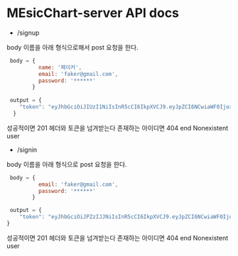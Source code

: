 # MEsicChart-server API docs

- /signup

body 이름을 아래 형식으로해서 post 요청을 한다.

``` js
 body = {
          name: '페이커',
          email: 'faker@gmail.com',
          password: '******'
        }          
 
 output = {
    "token": "eyJhbGciOiJIUzI1NiIsInR5cCI6IkpXVCJ9.eyJpZCI6NCwiaWF0IjoxNTkwMDQ2NTI0LCJleHAiOjE1OTAxMzI5MjR9.8aCK7F4j16IrwzrPZ0tt5_RPpW1FgL6pD6_rqY373pg"
  }

```
성공적이면 201 헤더와 토큰을 넘겨받는다 
존재하는 아이디면 404 end Nonexistent user

- /signin

body 이름을 아래 형식으로 post 요청을 한다.

``` js
 body = {
          email: 'faker@gmail.com',
          password: '******'
        }     

 output = {
    "token": "eyJhbGciOiJPZzIJJNiIsInR5cCI6IkpXVCJ9.eyJpZCI6NCwiaWF0IjoxNTkHJJMDQ2NTI0LCJleHAiOjE1OTAxMzI5MjR9.8aCK7F4j16IrwzrPZ0tt5_OFpW1FgL6pD6_rqY373pg"
}

```

성공적이면 201 헤더와 토큰을 넘겨받는다 
존재하는 아이디면 404 end Nonexistent user

